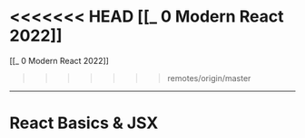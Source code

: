 <<<<<<< HEAD
[[_ 0 Modern React 2022]]
=======
[[_ 0 Modern React 2022]]
>>>>>>> remotes/origin/master


---

# React Basics & JSX